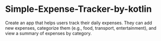 # Simple-Expense-Tracker-by-kotlin
 Create an app that helps users track their daily expenses. They can add new expenses, categorize them (e.g., food, transport, entertainment), and view a summary of expenses by category.
